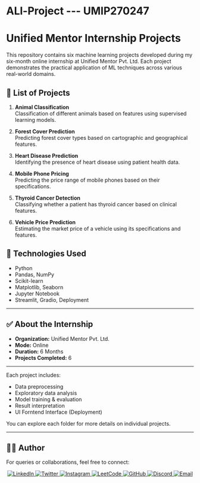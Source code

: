 # ALl-Project --- UMIP270247

# Unified Mentor Internship Projects

This repository contains six machine learning projects developed during my six-month online internship at Unified Mentor Pvt. Ltd. 
Each project demonstrates the practical application of ML techniques across various real-world domains.

## 📁 List of Projects

1. **Animal Classification**  
   Classification of different animals based on features using supervised learning models.

2. **Forest Cover Prediction**  
   Predicting forest cover types based on cartographic and geographical features.

3. **Heart Disease Prediction**  
   Identifying the presence of heart disease using patient health data.

4. **Mobile Phone Pricing**  
   Predicting the price range of mobile phones based on their specifications.

5. **Thyroid Cancer Detection**  
   Classifying whether a patient has thyroid cancer based on clinical features.

6. **Vehicle Price Prediction**  
   Estimating the market price of a vehicle using its specifications and features.

## 🧠 Technologies Used

- Python  
- Pandas, NumPy  
- Scikit-learn  
- Matplotlib, Seaborn  
- Jupyter Notebook
- Streamlit, Gradio, Deployment

---

## ✅ About the Internship

- **Organization:** Unified Mentor Pvt. Ltd.  
- **Mode:** Online  
- **Duration:** 6 Months  
- **Projects Completed:** 6

---

Each project includes:
- Data preprocessing
- Exploratory data analysis
- Model training & evaluation
- Result interpretation
- UI Forntend Interface (Deployment) 

You can explore each folder for more details on individual projects.

---

## 👨‍💻 Author
For queries or collaborations, feel free to connect:  
<p align="center">
  <a href="https://www.linkedin.com/in/aritramukherjeeofficial/" target="_blank">
    <img src="https://img.shields.io/badge/LinkedIn-%230077B5.svg?style=for-the-badge&logo=linkedin&logoColor=white" alt="LinkedIn">
  </a>
  <a href="https://x.com/AritraMofficial" target="_blank">
    <img src="https://img.shields.io/badge/Twitter-%231DA1F2.svg?style=for-the-badge&logo=twitter&logoColor=white" alt="Twitter">
  </a>
  <a href="https://www.instagram.com/aritramukherjee_official/?__pwa=1" target="_blank">
    <img src="https://img.shields.io/badge/Instagram-%23E4405F.svg?style=for-the-badge&logo=instagram&logoColor=white" alt="Instagram">
  </a>
  <a href="https://leetcode.com/u/aritram_official/" target="_blank">
    <img src="https://img.shields.io/badge/LeetCode-%23FFA116.svg?style=for-the-badge&logo=leetcode&logoColor=white" alt="LeetCode">
  </a>
  <a href="https://github.com/AritraOfficial" target="_blank">
    <img src="https://img.shields.io/badge/GitHub-%23181717.svg?style=for-the-badge&logo=github&logoColor=white" alt="GitHub">
  </a>
  <a href="https://discord.com/channels/@me" target="_blank">
    <img src="https://img.shields.io/badge/Discord-%237289DA.svg?style=for-the-badge&logo=discord&logoColor=white" alt="Discord">
  </a>
  <a href="mailto:aritra.work.official@gmail.com" target="_blank">
    <img src="https://img.shields.io/badge/Email-%23D14836.svg?style=for-the-badge&logo=gmail&logoColor=white" alt="Email">
  </a>
</p>
